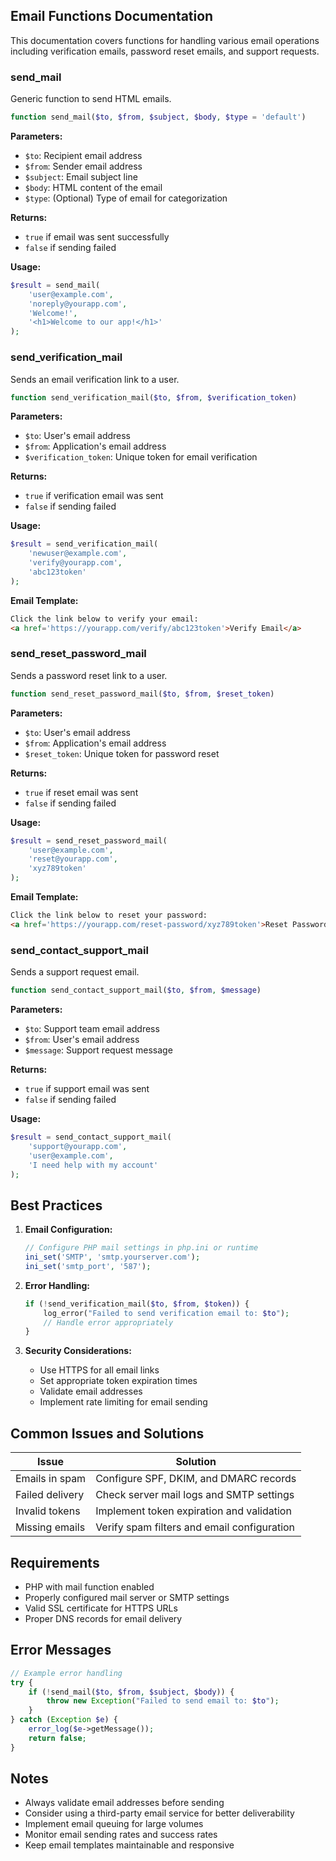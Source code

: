 ## Email Functions Documentation

This documentation covers functions for handling various email operations including verification emails, password reset emails, and support requests.

### send_mail

Generic function to send HTML emails.

```php
function send_mail($to, $from, $subject, $body, $type = 'default')
```

**Parameters:**
- `$to`: Recipient email address
- `$from`: Sender email address
- `$subject`: Email subject line
- `$body`: HTML content of the email
- `$type`: (Optional) Type of email for categorization

**Returns:**
- `true` if email was sent successfully
- `false` if sending failed

**Usage:**
```php
$result = send_mail(
    'user@example.com',
    'noreply@yourapp.com',
    'Welcome!',
    '<h1>Welcome to our app!</h1>'
);
```

### send_verification_mail

Sends an email verification link to a user.

```php
function send_verification_mail($to, $from, $verification_token)
```

**Parameters:**
- `$to`: User's email address
- `$from`: Application's email address
- `$verification_token`: Unique token for email verification

**Returns:**
- `true` if verification email was sent
- `false` if sending failed

**Usage:**
```php
$result = send_verification_mail(
    'newuser@example.com',
    'verify@yourapp.com',
    'abc123token'
);
```

**Email Template:**
```html
Click the link below to verify your email:
<a href='https://yourapp.com/verify/abc123token'>Verify Email</a>
```

### send_reset_password_mail

Sends a password reset link to a user.

```php
function send_reset_password_mail($to, $from, $reset_token)
```

**Parameters:**
- `$to`: User's email address
- `$from`: Application's email address
- `$reset_token`: Unique token for password reset

**Returns:**
- `true` if reset email was sent
- `false` if sending failed

**Usage:**
```php
$result = send_reset_password_mail(
    'user@example.com',
    'reset@yourapp.com',
    'xyz789token'
);
```

**Email Template:**
```html
Click the link below to reset your password:
<a href='https://yourapp.com/reset-password/xyz789token'>Reset Password</a>
```

### send_contact_support_mail

Sends a support request email.

```php
function send_contact_support_mail($to, $from, $message)
```

**Parameters:**
- `$to`: Support team email address
- `$from`: User's email address
- `$message`: Support request message

**Returns:**
- `true` if support email was sent
- `false` if sending failed

**Usage:**
```php
$result = send_contact_support_mail(
    'support@yourapp.com',
    'user@example.com',
    'I need help with my account'
);
```

## Best Practices

1. **Email Configuration:**
   ```php
   // Configure PHP mail settings in php.ini or runtime
   ini_set('SMTP', 'smtp.yourserver.com');
   ini_set('smtp_port', '587');
   ```

2. **Error Handling:**
   ```php
   if (!send_verification_mail($to, $from, $token)) {
       log_error("Failed to send verification email to: $to");
       // Handle error appropriately
   }
   ```

3. **Security Considerations:**
   - Use HTTPS for all email links
   - Set appropriate token expiration times
   - Validate email addresses
   - Implement rate limiting for email sending

## Common Issues and Solutions

| Issue | Solution |
|-------|----------|
| Emails in spam | Configure SPF, DKIM, and DMARC records |
| Failed delivery | Check server mail logs and SMTP settings |
| Invalid tokens | Implement token expiration and validation |
| Missing emails | Verify spam filters and email configuration |

## Requirements

- PHP with mail function enabled
- Properly configured mail server or SMTP settings
- Valid SSL certificate for HTTPS URLs
- Proper DNS records for email delivery

## Error Messages

```php
// Example error handling
try {
    if (!send_mail($to, $from, $subject, $body)) {
        throw new Exception("Failed to send email to: $to");
    }
} catch (Exception $e) {
    error_log($e->getMessage());
    return false;
}
```

## Notes

- Always validate email addresses before sending
- Consider using a third-party email service for better deliverability
- Implement email queuing for large volumes
- Monitor email sending rates and success rates
- Keep email templates maintainable and responsive